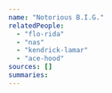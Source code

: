 ```yaml
---
name: "Notorious B.I.G."
relatedPeople:
  - "flo-rida"
  - "nas"
  - "kendrick-lamar"
  - "ace-hood"
sources: []
summaries:
---
```


